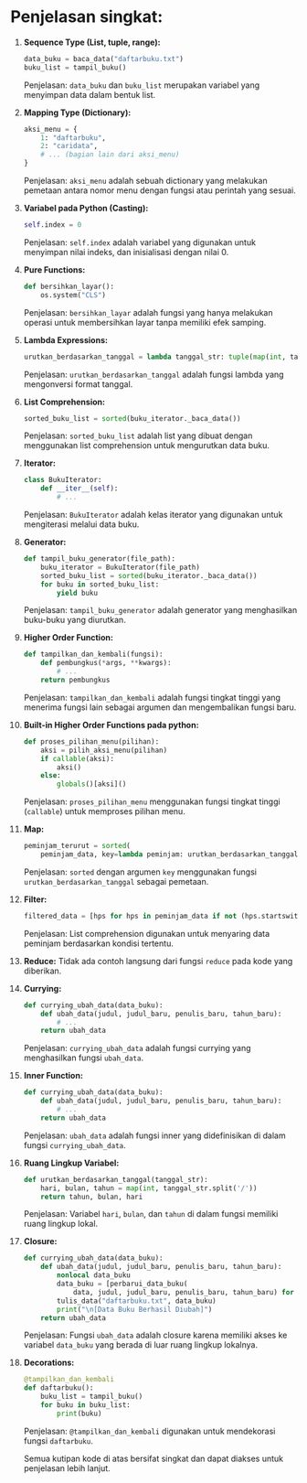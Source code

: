 # Penjelasan singkat:

1. **Sequence Type (List, tuple, range):**

   ```python
   data_buku = baca_data("daftarbuku.txt")
   buku_list = tampil_buku()
   ```

   Penjelasan: `data_buku` dan `buku_list` merupakan variabel yang menyimpan data dalam bentuk list.

2. **Mapping Type (Dictionary):**

   ```python
   aksi_menu = {
       1: "daftarbuku",
       2: "caridata",
       # ... (bagian lain dari aksi_menu)
   }
   ```

   Penjelasan: `aksi_menu` adalah sebuah dictionary yang melakukan pemetaan antara nomor menu dengan fungsi atau perintah yang sesuai.

3. **Variabel pada Python (Casting):**

   ```python
   self.index = 0
   ```

   Penjelasan: `self.index` adalah variabel yang digunakan untuk menyimpan nilai indeks, dan inisialisasi dengan nilai 0.

4. **Pure Functions:**

   ```python
   def bersihkan_layar():
       os.system("CLS")
   ```

   Penjelasan: `bersihkan_layar` adalah fungsi yang hanya melakukan operasi untuk membersihkan layar tanpa memiliki efek samping.

5. **Lambda Expressions:**

   ```python
   urutkan_berdasarkan_tanggal = lambda tanggal_str: tuple(map(int, tanggal_str.split('/')))
   ```

   Penjelasan: `urutkan_berdasarkan_tanggal` adalah fungsi lambda yang mengonversi format tanggal.

6. **List Comprehension:**

   ```python
   sorted_buku_list = sorted(buku_iterator._baca_data())
   ```

   Penjelasan: `sorted_buku_list` adalah list yang dibuat dengan menggunakan list comprehension untuk mengurutkan data buku.

7. **Iterator:**

   ```python
   class BukuIterator:
       def __iter__(self):
           # ...
   ```

   Penjelasan: `BukuIterator` adalah kelas iterator yang digunakan untuk mengiterasi melalui data buku.

8. **Generator:**

   ```python
   def tampil_buku_generator(file_path):
       buku_iterator = BukuIterator(file_path)
       sorted_buku_list = sorted(buku_iterator._baca_data())
       for buku in sorted_buku_list:
           yield buku
   ```

   Penjelasan: `tampil_buku_generator` adalah generator yang menghasilkan buku-buku yang diurutkan.

9. **Higher Order Function:**

   ```python
   def tampilkan_dan_kembali(fungsi):
       def pembungkus(*args, **kwargs):
           # ...
       return pembungkus
   ```

   Penjelasan: `tampilkan_dan_kembali` adalah fungsi tingkat tinggi yang menerima fungsi lain sebagai argumen dan mengembalikan fungsi baru.

10. **Built-in Higher Order Functions pada python:**

    ```python
    def proses_pilihan_menu(pilihan):
        aksi = pilih_aksi_menu(pilihan)
        if callable(aksi):
            aksi()
        else:
            globals()[aksi]()
    ```

    Penjelasan: `proses_pilihan_menu` menggunakan fungsi tingkat tinggi (`callable`) untuk memproses pilihan menu.

11. **Map:**

    ```python
    peminjam_terurut = sorted(
        peminjam_data, key=lambda peminjam: urutkan_berdasarkan_tanggal(peminjam.split(',')[2]))
    ```

    Penjelasan: `sorted` dengan argumen `key` menggunakan fungsi `urutkan_berdasarkan_tanggal` sebagai pemetaan.

12. **Filter:**

    ```python
    filtered_data = [hps for hps in peminjam_data if not (hps.startswith(nama) and judul in hps)]
    ```

    Penjelasan: List comprehension digunakan untuk menyaring data peminjam berdasarkan kondisi tertentu.

13. **Reduce:**
    Tidak ada contoh langsung dari fungsi `reduce` pada kode yang diberikan.

14. **Currying:**

    ```python
    def currying_ubah_data(data_buku):
        def ubah_data(judul, judul_baru, penulis_baru, tahun_baru):
            # ...
        return ubah_data
    ```

    Penjelasan: `currying_ubah_data` adalah fungsi currying yang menghasilkan fungsi `ubah_data`.

15. **Inner Function:**

    ```python
    def currying_ubah_data(data_buku):
        def ubah_data(judul, judul_baru, penulis_baru, tahun_baru):
            # ...
        return ubah_data
    ```

    Penjelasan: `ubah_data` adalah fungsi inner yang didefinisikan di dalam fungsi `currying_ubah_data`.

16. **Ruang Lingkup Variabel:**

    ```python
    def urutkan_berdasarkan_tanggal(tanggal_str):
        hari, bulan, tahun = map(int, tanggal_str.split('/'))
        return tahun, bulan, hari
    ```

    Penjelasan: Variabel `hari`, `bulan`, dan `tahun` di dalam fungsi memiliki ruang lingkup lokal.

17. **Closure:**

    ```python
    def currying_ubah_data(data_buku):
        def ubah_data(judul, judul_baru, penulis_baru, tahun_baru):
            nonlocal data_buku
            data_buku = [perbarui_data_buku(
                data, judul, judul_baru, penulis_baru, tahun_baru) for data in data_buku]
            tulis_data("daftarbuku.txt", data_buku)
            print("\n[Data Buku Berhasil Diubah]")
        return ubah_data
    ```

    Penjelasan: Fungsi `ubah_data` adalah closure karena memiliki akses ke variabel `data_buku` yang berada di luar ruang lingkup lokalnya.

18. **Decorations:**

    ```python
    @tampilkan_dan_kembali
    def daftarbuku():
        buku_list = tampil_buku()
        for buku in buku_list:
            print(buku)
    ```

    Penjelasan: `@tampilkan_dan_kembali` digunakan untuk mendekorasi fungsi `daftarbuku`.

    Semua kutipan kode di atas bersifat singkat dan dapat diakses untuk penjelasan lebih lanjut.
